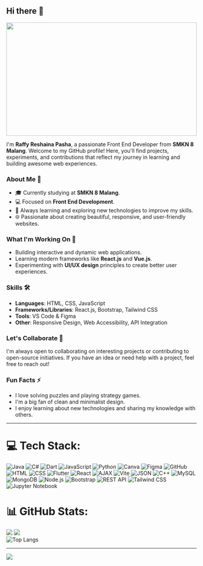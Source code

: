 ## Hi there 👋
<img align="center" width="100%" height="300px" src="https://media3.giphy.com/media/v1.Y2lkPTc5MGI3NjExN3Q3cndoeHJjcTNqc3o4aWVoa2RueDFmdWI1Y2F1b2Z1MnVmZDVoZSZlcD12MV9pbnRlcm5hbF9naWZfYnlfaWQmY3Q9Zw/SVCSsoKU5v6ZJLk07n/giphy.gif">

<!--
**Raffy626/Raffy626** is a ✨ _special_ ✨ repository because its `README.md` (this file) appears on your GitHub profile.
-->

I'm **Raffy Reshaina Pasha**, a passionate Front End Developer from **SMKN 8 Malang**. Welcome to my GitHub profile! Here, you'll find projects, experiments, and contributions that reflect my journey in learning and building awesome web experiences.

### About Me 🌱
- 🎓 Currently studying at **SMKN 8 Malang**.
- 💻 Focused on **Front End Development**.
- 🚀 Always learning and exploring new technologies to improve my skills.
- 🌐 Passionate about creating beautiful, responsive, and user-friendly websites.

### What I'm Working On 🔭
- Building interactive and dynamic web applications.
- Learning modern frameworks like **React.js** and **Vue.js**.
- Experimenting with **UI/UX design** principles to create better user experiences.

### Skills 🛠️
- **Languages**: HTML, CSS, JavaScript
- **Frameworks/Libraries**: React.js, Bootstrap, Tailwind CSS
- **Tools**: VS Code & Figma
- **Other**: Responsive Design, Web Accessibility, API Integration
  
### Let's Collaborate 👯
I'm always open to collaborating on interesting projects or contributing to open-source initiatives. If you have an idea or need help with a project, feel free to reach out!

### Fun Facts ⚡
- I love solving puzzles and playing strategy games.
- I'm a big fan of clean and minimalist design.
- I enjoy learning about new technologies and sharing my knowledge with others.

---

# 💻 Tech Stack:
![Java](https://img.shields.io/badge/java-%23ED8B00.svg?style=for-the-badge&logo=openjdk&logoColor=white) ![C#](https://img.shields.io/badge/c%23-%23239120.svg?style=for-the-badge&logo=csharp&logoColor=white) ![Dart](https://img.shields.io/badge/dart-%230175C2.svg?style=for-the-badge&logo=dart&logoColor=white) ![JavaScript](https://img.shields.io/badge/javascript-%23323330.svg?style=for-the-badge&logo=javascript&logoColor=%23F7DF1E) ![Python](https://img.shields.io/badge/python-3670A0?style=for-the-badge&logo=python&logoColor=ffdd54) ![Canva](https://img.shields.io/badge/Canva-%2300C4CC.svg?style=for-the-badge&logo=Canva&logoColor=white) ![Figma](https://img.shields.io/badge/figma-%23F24E1E.svg?style=for-the-badge&logo=figma&logoColor=white) ![GitHub](https://img.shields.io/badge/github-%23121011.svg?style=for-the-badge&logo=github&logoColor=white) ![HTML](https://img.shields.io/badge/html-%23E34F26.svg?style=for-the-badge&logo=html5&logoColor=white) ![CSS](https://img.shields.io/badge/css-%231572B6.svg?style=for-the-badge&logo=css3&logoColor=white) ![Flutter](https://img.shields.io/badge/flutter-%2302569B.svg?style=for-the-badge&logo=flutter&logoColor=white) ![React](https://img.shields.io/badge/react-%2361DAFB.svg?style=for-the-badge&logo=react&logoColor=black)  ![AJAX](https://img.shields.io/badge/ajax-%23007ACC.svg?style=for-the-badge&logo=javascript&logoColor=white)  ![Vite](https://img.shields.io/badge/vite-%23646CFF.svg?style=for-the-badge&logo=vite&logoColor=white)  ![JSON](https://img.shields.io/badge/json-%23000000.svg?style=for-the-badge&logo=json&logoColor=white) ![C++](https://img.shields.io/badge/c++-%2300599C.svg?style=for-the-badge&logo=c%2B%2B&logoColor=white) ![MySQL](https://img.shields.io/badge/mysql-%234479A1.svg?style=for-the-badge&logo=mysql&logoColor=white)  ![MongoDB](https://img.shields.io/badge/mongodb-%2347A248.svg?style=for-the-badge&logo=mongodb&logoColor=white) ![Node.js](https://img.shields.io/badge/node.js-%23339933.svg?style=for-the-badge&logo=nodedotjs&logoColor=white) ![Bootstrap](https://img.shields.io/badge/Bootstrap-%23563D7C.svg?style=for-the-badge&logo=bootstrap&logoColor=white) ![REST API](https://img.shields.io/badge/REST%20API-%23000000.svg?style=for-the-badge&logo=fastapi&logoColor=white)  ![Tailwind CSS](https://img.shields.io/badge/TailwindCSS-%2338B2AC.svg?style=for-the-badge&logo=tailwind-css&logoColor=white)  ![Jupyter Notebook](https://img.shields.io/badge/Jupyter-F37626.svg?style=for-the-badge&logo=Jupyter&logoColor=white)


# 📊 GitHub Stats:
![](https://github-readme-stats.vercel.app/api?username=Raffy626&show_icons=true&theme=radical)
![](https://github-readme-streak-stats.herokuapp.com/?user=Raffy626&theme=dark&hide_border=false)<br/>
![Top Langs](https://github-readme-stats.vercel.app/api/top-langs/?username=Raffy626&layout=compact&theme=blue-green)

---
[![](https://visitcount.itsvg.in/api?id=Raffy626&icon=0&color=0)](https://visitcount.itsvg.in)

<!-- Proudly created with GPRM ( https://gprm.itsvg.in ) -->
